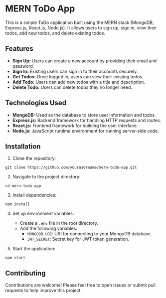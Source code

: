 # MERN ToDo App

This is a simple ToDo application built using the MERN stack (MongoDB, Express.js, React.js, Node.js). It allows users to sign up, sign in, view their todos, add new todos, and delete existing todos.

## Features

- **Sign Up:** Users can create a new account by providing their email and password.
- **Sign In:** Existing users can sign in to their accounts securely.
- **Get Todos:** Once logged in, users can view their existing todos.
- **Add Todo:** Users can add new todos with a title and description.
- **Delete Todo:** Users can delete todos they no longer need.

## Technologies Used

- **MongoDB:** Used as the database to store user information and todos.
- **Express.js:** Backend framework for handling HTTP requests and routes.
- **React.js:** Frontend framework for building the user interface.
- **Node.js:** JavaScript runtime environment for running server-side code.

## Installation

1. Clone the repository:

`git clone https://github.com/yourusername/mern-todo-app.git`


2. Navigate to the project directory:

`cd mern-todo-app`

3. Install dependencies:

`npm install`

4. Set up environment variables:
    - Create a `.env` file in the root directory.
    - Add the following variables:
        - `MONGODB_URI`: URI for connecting to your MongoDB database.
        - `JWT_SECRET`: Secret key for JWT token generation.

5. Start the application:

`npm start`

## Contributing

Contributions are welcome! Please feel free to open issues or submit pull requests to help improve this project.
